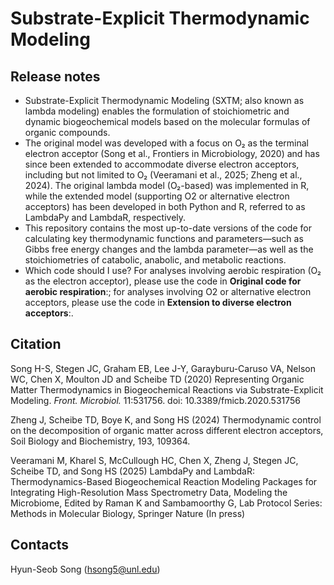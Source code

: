 # Substrate-Explicit Thermodynamic Modeling

## Release notes
* Substrate-Explicit Thermodynamic Modeling (SXTM; also known as lambda modeling) enables the formulation of stoichiometric and dynamic biogeochemical models based on the molecular formulas of organic compounds.
* The original model was developed with a focus on O₂ as the terminal electron acceptor (Song et al., Frontiers in Microbiology, 2020) and has since been extended to accommodate diverse electron acceptors, including but not limited to O₂ (Veeramani et al., 2025; Zheng et al., 2024).
The original lambda model (O₂-based) was implemented in R, while the extended model (supporting O2 or alternative electron acceptors) has been developed in both Python and R, referred to as LambdaPy and LambdaR, respectively.
* This repository contains the most up-to-date versions of the code for calculating key thermodynamic functions and parameters—such as Gibbs free energy changes and the lambda parameter—as well as the stoichiometries of catabolic, anabolic, and metabolic reactions.
* Which code should I use? For analyses involving aerobic respiration (O₂ as the electron acceptor), please use the code in 
<b>Original code for aerobic respiration</b>:; for analyses involving O2 or alternative electron acceptors, please use the code in <b>Extension to diverse electron acceptors</b>:.

## Citation
Song H-S, Stegen JC, Graham EB, Lee J-Y, Garayburu-Caruso VA, Nelson WC, Chen X, Moulton JD and Scheibe TD (2020) Representing Organic Matter Thermodynamics in Biogeochemical Reactions via Substrate-Explicit Modeling. <i>Front. Microbiol.</i> 11:531756. doi: 10.3389/fmicb.2020.531756

Zheng J, Scheibe TD, Boye K, and Song HS (2024) Thermodynamic control on the decomposition of organic matter across different electron acceptors, Soil Biology and Biochemistry, 193, 109364.

Veeramani M, Kharel S, McCullough HC, Chen X, Zheng J, Stegen JC, Scheibe TD, and Song HS (2025) LambdaPy and LambdaR: Thermodynamics-Based Biogeochemical Reaction Modeling Packages for Integrating High-Resolution Mass Spectrometry Data, Modeling the Microbiome, Edited by Raman K and Sambamoorthy G, Lab Protocol Series: Methods in Molecular Biology, Springer Nature (In press) 

## Contacts
Hyun-Seob Song (hsong5@unl.edu)

